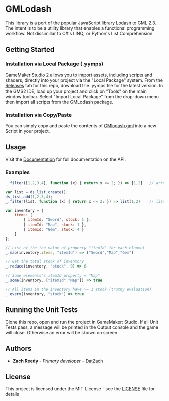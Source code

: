 # GMLodash

This library is a port of the popular JavaScript library [Lodash](https://lodash.com/) to GML 2.3.  The intent is to be a utility library that enables a functional programming workflow. Not dissimillar to C#'s LINQ, or Python's List Comprehension.

## Getting Started
### Installation via Local Package (.yymps)

GameMaker Studio 2 allows you to import assets, including scripts and shaders, directly into your project via the "Local Package" system. From the [Releases](https://github.com/DatZach/GMLodash/releases) tab for this repo, download the .yymps file for the latest version. In the GMS2 IDE, load up your project and click on "Tools" on the main window toolbar. Select "Import Local Package" from the drop-down menu then import all scripts from the GMLodash package.

### Installation via Copy/Paste

You can simply copy and paste the contents of [GMlodash.gml](https://github.com/DatZach/GMLodash/blob/master/scripts/GMLodash/GMLodash.gml) into a new Script in your project.

## Usage
Visit the [Documentation](https://github.com/DatZach/GMLodash/wiki) for full documentation on the API.
### Examples
```javascript
_.filter([1,2,3,4], function (x) { return x <= 2; }) => [1,2]   // array -> array

var list = ds_list_create();
ds_list_add(1,2,3,4);
_.filter(list, function (x) { return x <= 2; }) => list(1,2)    // list -> list
```
```javascript
var inventory = {
    items: [
        { itemId: "Sword", stock: 1 },
        { itemId: "Map", stock: 1 },
        { itemId: "Gem", stock: 4 }
    ]
};

// List of the the value of property "itemId" for each element
_.map(inventory.items, "itemId") => ["Sword","Map","Gem"]
```
```javascript
// Get the total stock of inventory
_.reduce(inventory, "stock", 0) => 6
```
```javascript
// Some elements's itemId property = "Map"
_.some(inventory, ["itemId","Map"]) => true
```
```javascript
// All items in the inventory have >= 1 stock (truthy evaluation)
_.every(inventory, "stock") => true
```

## Running the Unit  Tests

Clone this repo, open and run the project in GameMaker: Studio. If all Unit Tests pass, a message will be printed in the Output console and the game will close. Otherwise an error will be shown on screen.

## Authors

* **Zach Reedy** - *Primary developer* - [DatZach](https://github.com/DatZach)

## License

This project is licensed under the MIT License - see the [LICENSE](LICENSE) file for details
